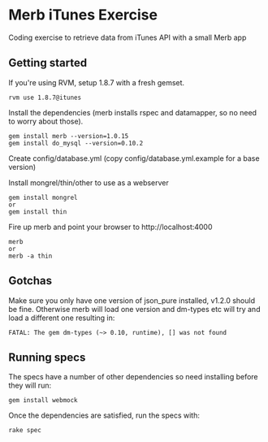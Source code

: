 # Merb iTunes Exercise

Coding exercise to retrieve data from iTunes API with a small Merb app

## Getting started

If you're using RVM, setup 1.8.7 with a fresh gemset.

    rvm use 1.8.7@itunes

Install the dependencies (merb installs rspec and datamapper, so no need 
to worry about those).

    gem install merb --version=1.0.15
    gem install do_mysql --version=0.10.2

Create config/database.yml (copy config/database.yml.example for a base version)

Install mongrel/thin/other to use as a webserver

    gem install mongrel
    or
    gem install thin

Fire up merb and point your browser to http://localhost:4000

    merb
    or
    merb -a thin

## Gotchas

Make sure you only have one version of json_pure installed, v1.2.0 
should be fine. Otherwise merb will load one version and dm-types 
etc will try and load a different one resulting in:

    FATAL: The gem dm-types (~> 0.10, runtime), [] was not found
    
## Running specs

The specs have a number of other dependencies so need installing before 
they will run:

    gem install webmock
    
Once the dependencies are satisfied, run the specs with:

    rake spec